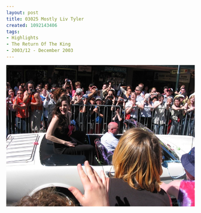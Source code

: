 ```yaml
---
layout: post
title: 03025 Mostly Liv Tyler
created: 1092143406
tags:
- Highlights
- The Return Of The King
- 2003/12 - December 2003
---
```


<img src="/image/images/130_3025-1080.jpg"/>

